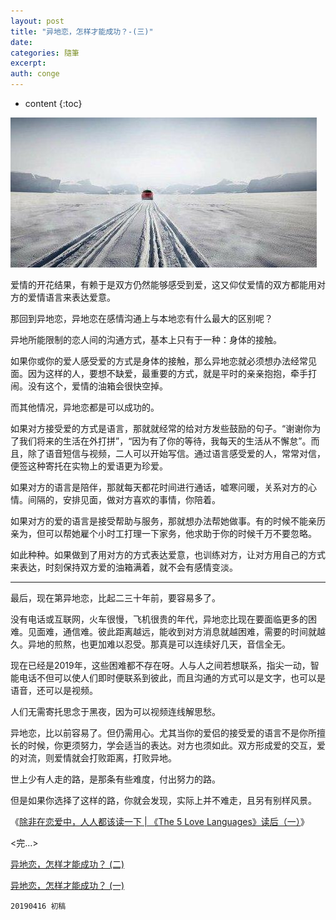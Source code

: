 ```yaml
---
layout: post
title: "异地恋，怎样才能成功？-(三)"
date:
categories: 隨筆
excerpt:
auth: conge
---
```

* content
{:toc}

![](/assets/images/隨筆/118382-047abcb53d922133.png)

爱情的开花结果，有赖于是双方仍然能够感受到爱，这又仰仗爱情的双方都能用对方的爱情语言来表达爱意。

那回到异地恋，异地恋在感情沟通上与本地恋有什么最大的区别呢？
 
异地所能限制的恋人间的沟通方式，基本上只有于一种：身体的接触。

如果你或你的爱人感受爱的方式是身体的接触，那么异地恋就必须想办法经常见面。因为这样的人，要想不缺爱，最重要的方式，就是平时的亲亲抱抱，牵手打闹。没有这个，爱情的油箱会很快空掉。

而其他情况，异地恋都是可以成功的。

如果对方接受爱的方式是语言，那就就经常的给对方发些鼓励的句子。“谢谢你为了我们将来的生活在外打拼”，“因为有了你的等待，我每天的生活从不懈怠”。而且，除了语音短信与视频，二人可以开始写信。通过语言感受爱的人，常常对信，便签这种寄托在实物上的爱语更为珍爱。

如果对方的语言是陪伴，那就每天都花时间进行通话，嘘寒问暖，关系对方的心情。间隔的，安排见面，做对方喜欢的事情，你陪着。

如果对方的爱的语言是接受帮助与服务，那就想办法帮她做事。有的时候不能亲历亲为，但可以帮她雇个小时工打理一下家务，他求助于你的时候千万不要忽略。

如此种种。如果做到了用对方的方式表达爱意，也训练对方，让对方用自己的方式来表达，时刻保持双方爱的油箱满着，就不会有感情变淡。


-----

最后，现在第异地恋，比起二三十年前，要容易多了。

没有电话或互联网，火车很慢，飞机很贵的年代，异地恋比现在要面临更多的困难。见面难，通信难。彼此距离越远，能收到对方消息就越困难，需要的时间就越久。异地的煎熬，也更加难以忍受。那真是可以连续好几天，音信全无。

现在已经是2019年，这些困难都不存在呀。人与人之间若想联系，指尖一动，智能电话不但可以使人们即时便联系到彼此，而且沟通的方式可以是文字，也可以是语音，还可以是视频。

人们无需寄托思念于黑夜，因为可以视频连线解思愁。

异地恋，比以前容易了。但仍需用心。尤其当你的爱侣的接受爱的语言不是你所擅长的时候，你更须努力，学会适当的表达。对方也须如此。双方形成爱的交互，爱的对流，则爱情就会打败距离，打败异地。

世上少有人走的路，是那条有些难度，付出努力的路。

但是如果你选择了这样的路，你就会发现，实际上并不难走，且另有别样风景。

《[除非在恋爱中，人人都该读一下 | 《The 5 Love Languages》读后（一）](https://www.jianshu.com/p/a371d9235dff)》

<完...>

[异地恋，怎样才能成功？ (二)](https://www.jianshu.com/p/c3d8e15a0c29)

[异地恋，怎样才能成功？ (一)](https://www.jianshu.com/p/64535ba476d1)


```
20190416 初稿
```
